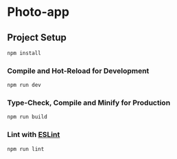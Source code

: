 # Photo-app


## Project Setup

```sh
npm install
```

### Compile and Hot-Reload for Development

```sh
npm run dev
```

### Type-Check, Compile and Minify for Production

```sh
npm run build
```
### Lint with [ESLint](https://eslint.org/)

```sh
npm run lint
```
